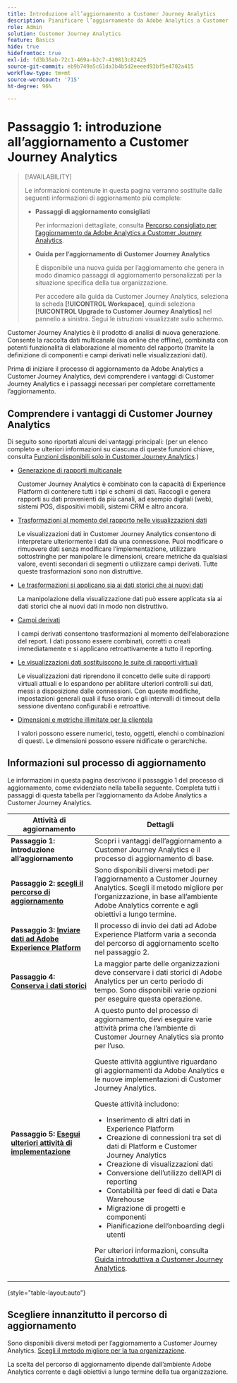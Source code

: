 ```yaml
---
title: Introduzione all’aggiornamento a Customer Journey Analytics
description: Pianificare l’aggiornamento da Adobe Analytics a Customer Journey Analytics
role: Admin
solution: Customer Journey Analytics
feature: Basics
hide: true
hidefromtoc: true
exl-id: fd3b36ab-72c1-469a-b2c7-419813c82425
source-git-commit: eb9b749a5c61da3b4b5d2eeeed93bf5e4702a415
workflow-type: tm+mt
source-wordcount: '715'
ht-degree: 96%

---
```


# Passaggio 1: introduzione all’aggiornamento a Customer Journey Analytics

>[!AVAILABILITY]
>
>Le informazioni contenute in questa pagina verranno sostituite dalle seguenti informazioni di aggiornamento più complete: <ul><li>**Passaggi di aggiornamento consigliati**<p>Per informazioni dettagliate, consulta [Percorso consigliato per l’aggiornamento da Adobe Analytics a Customer Journey Analytics](/help/getting-started/cja-upgrade/cja-upgrade-recommendations.md).</p></li><li>**Guida per l’aggiornamento di Customer Journey Analytics**<p>È disponibile una nuova guida per l’aggiornamento che genera in modo dinamico passaggi di aggiornamento personalizzati per la situazione specifica della tua organizzazione.</p><p>Per accedere alla guida da Customer Journey Analytics, seleziona la scheda **[!UICONTROL Workspace]**, quindi seleziona **[!UICONTROL Upgrade to Customer Journey Analytics]** nel pannello a sinistra. Segui le istruzioni visualizzate sullo schermo.</p></li></ul>

Customer Journey Analytics è il prodotto di analisi di nuova generazione. Consente la raccolta dati multicanale (sia online che offline), combinata con potenti funzionalità di elaborazione al momento del rapporto (tramite la definizione di componenti e campi derivati nelle visualizzazioni dati).

Prima di iniziare il processo di aggiornamento da Adobe Analytics a Customer Journey Analytics, devi comprendere i vantaggi di Customer Journey Analytics e i passaggi necessari per completare correttamente l’aggiornamento.

## Comprendere i vantaggi di Customer Journey Analytics

Di seguito sono riportati alcuni dei vantaggi principali: (per un elenco completo e ulteriori informazioni su ciascuna di queste funzioni chiave, consulta [Funzioni disponibili solo in Customer Journey Analytics](/help/getting-started/aa-vs-cja/cja-aa.md#adobe-customer-journey-analytics-features-not-available-in-adobe-analytics).)

* [Generazione di rapporti multicanale](/help/getting-started/aa-to-cja-user.md#changes-to-data-architecture)

  Customer Journey Analytics è combinato con la capacità di Experience Platform di contenere tutti i tipi e schemi di dati. Raccogli e genera rapporti su dati provenienti da più canali, ad esempio digitali (web), sistemi POS, dispositivi mobili, sistemi CRM e altro ancora.

* [Trasformazioni al momento del rapporto nelle visualizzazioni dati](/help/getting-started/aa-vs-cja/vrs-dataview-sandbox-adc.md#customer-journey-analytics-data-views)

  Le visualizzazioni dati in Customer Journey Analytics consentono di interpretare ulteriormente i dati da una connessione. Puoi modificare o rimuovere dati senza modificare l’implementazione, utilizzare sottostringhe per manipolare le dimensioni, creare metriche da qualsiasi valore, eventi secondari di segmenti o utilizzare campi derivati. Tutte queste trasformazioni sono non distruttive.

* [Le trasformazioni si applicano sia ai dati storici che ai nuovi dati](/help/getting-started/aa-vs-cja/vrs-dataview-sandbox-adc.md)

  La manipolazione della visualizzazione dati può essere applicata sia ai dati storici che ai nuovi dati in modo non distruttivo.

* [Campi derivati](/help/data-views/derived-fields/derived-fields.md)

  I campi derivati consentono trasformazioni al momento dell’elaborazione del report. I dati possono essere combinati, corretti o creati immediatamente e si applicano retroattivamente a tutto il reporting.

* [Le visualizzazioni dati sostituiscono le suite di rapporti virtuali](/help/getting-started/aa-to-cja-user.md#changes-to-the-concept-of-virtual-report-suites)

  Le visualizzazioni dati riprendono il concetto delle suite di rapporti virtuali attuali e lo espandono per abilitare ulteriori controlli sui dati, messi a disposizione dalle connessioni. Con queste modifiche, impostazioni generali quali il fuso orario e gli intervalli di timeout della sessione diventano configurabili e retroattive.

* [Dimensioni e metriche illimitate per la clientela](/help/getting-started/aa-to-cja-user.md#changes-to-the-concept-of-evars-and-props)

  I valori possono essere numerici, testo, oggetti, elenchi o combinazioni di questi. Le dimensioni possono essere nidificate o gerarchiche.

## Informazioni sul processo di aggiornamento

<!-- Include a graphic of the end-to-end process, as well as links to each step of the process -->
Le informazioni in questa pagina descrivono il passaggio 1 del processo di aggiornamento, come evidenziato nella tabella seguente. Completa tutti i passaggi di questa tabella per l’aggiornamento da Adobe Analytics a Customer Journey Analytics.

| Attività di aggiornamento | Dettagli |
|---------|----------|
| <span class="preview">**Passaggio 1: introduzione all’aggiornamento**</span> | <span class="preview">Scopri i vantaggi dell’aggiornamento a Customer Journey Analytics e il processo di aggiornamento di base.</span> |
| **Passaggio 2: [scegli il percorso di aggiornamento](/help/getting-started/cja-upgrade/cja-upgrade-path.md)** | Sono disponibili diversi metodi per l’aggiornamento a Customer Journey Analytics. Scegli il metodo migliore per l’organizzazione, in base all’ambiente Adobe Analytics corrente e agli obiettivi a lungo termine. |
| **Passaggio 3: [Inviare dati ad Adobe Experience Platform](/help/getting-started/cja-upgrade/cja-upgrade-send-to-platform.md)** | Il processo di invio dei dati ad Adobe Experience Platform varia a seconda del percorso di aggiornamento scelto nel passaggio 2. |
| **Passaggio 4: [Conserva i dati storici](/help/getting-started/cja-upgrade/cja-upgrade-historical-data.md)** | La maggior parte delle organizzazioni deve conservare i dati storici di Adobe Analytics per un certo periodo di tempo. Sono disponibili varie opzioni per eseguire questa operazione. |
| **Passaggio 5: [Esegui ulteriori attività di implementazione](/help/getting-started/cja-getting-started.md)** | A questo punto del processo di aggiornamento, devi eseguire varie attività prima che l’ambiente di Customer Journey Analytics sia pronto per l’uso.<p>Queste attività aggiuntive riguardano gli aggiornamenti da Adobe Analytics e le nuove implementazioni di Customer Journey Analytics.</p><p>Queste attività includono:</p><ul><li>Inserimento di altri dati in Experience Platform</li><li>Creazione di connessioni tra set di dati di Platform e Customer Journey Analytics</li><li>Creazione di visualizzazioni dati</li><li>Conversione dell’utilizzo dell’API di reporting</li><li>Contabilità per feed di dati e Data Warehouse</li><li>Migrazione di progetti e componenti</li><li>Pianificazione dell’onboarding degli utenti</li></ul> <p>Per ulteriori informazioni, consulta [Guida introduttiva a Customer Journey Analytics](/help/getting-started/cja-getting-started.md). |

{style="table-layout:auto"}

## Scegliere innanzitutto il percorso di aggiornamento

Sono disponibili diversi metodi per l’aggiornamento a Customer Journey Analytics. [Scegli il metodo migliore per la tua organizzazione](/help/getting-started/cja-upgrade/cja-upgrade-path.md).

La scelta del percorso di aggiornamento dipende dall’ambiente Adobe Analytics corrente e dagli obiettivi a lungo termine della tua organizzazione.
